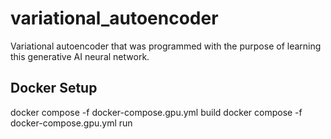# variational_autoencoder
Variational autoencoder that was programmed with the purpose of learning this generative AI neural network.

## Docker Setup

docker compose -f docker-compose.gpu.yml build
docker compose -f docker-compose.gpu.yml run